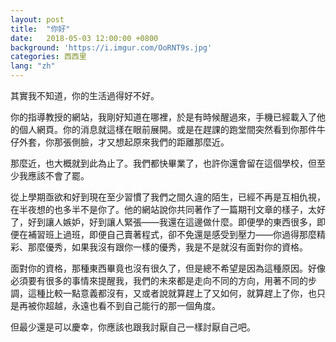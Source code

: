 ```yaml
---
layout: post
title:  "你好"
date:   2018-05-03 12:00:00 +0800
background: 'https://i.imgur.com/OoRNT9s.jpg'
categories: 西西里
lang: "zh"
---
```


其實我不知道，你的生活過得好不好。

你的指導教授的網站，我剛好知道在哪裡，於是有時候醒過來，手機已經載入了他的個人網頁。你的消息就這樣在眼前展開。或是在趕課的跑堂間突然看到你那件牛仔外套，你那張側臉，才又想起原來我們的距離那麼近。

那麼近，也大概就到此為止了。我們都快畢業了，也許你還會留在這個學校，但至少我應該不會了罷。

從上學期亟欲和好到現在至少習慣了我們之間久違的陌生，已經不再是互相仇視，在半夜想的也多半不是你了。他的網站說你共同著作了一篇期刊文章的樣子，太好了，好到讓人嫉妒，好到讓人緊張——我還在這邊做什麼。即便學的東西很多，即便在補習班上過班，即便自己賣著程式，卻不免還是感受到壓力——你過得那麼精彩、那麼優秀，如果我沒有跟你一樣的優秀，我是不是就沒有面對你的資格。

面對你的資格，那種東西畢竟也沒有很久了，但是總不希望是因為這種原因。好像必須要有很多的事情來提醒我，我們的未來都是走向不同的方向，用著不同的步調，這種比較一點意義都沒有，又或者說就算趕上了又如何，就算趕上了你，也只是再被你超越，永遠也看不到自己能行的那一個角度。

但最少還是可以慶幸，你應該也跟我討厭自己一樣討厭自己吧。
